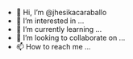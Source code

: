 - 👋 Hi, I’m @jhesikacaraballo
- 👀 I’m interested in ...
- 🌱 I’m currently learning ...
- 💞️ I’m looking to collaborate on ...
- 📫 How to reach me ...

<!---
jhesikacaraballo/jhesikacaraballo is a ✨ special ✨ repository because its `README.md` (this file) appears on your GitHub profile.
You can click the Preview link to take a look at your changes.
--->
